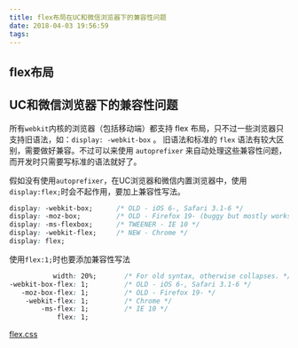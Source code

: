 ```yaml
---
title: flex布局在UC和微信浏览器下的兼容性问题
date: 2018-04-03 19:56:59
tags:
---
```


## flex布局

## UC和微信浏览器下的兼容性问题

所有`webkit`内核的浏览器（包括移动端）都支持 flex 布局，只不过一些浏览器只支持旧语法，如：`display: -webkit-box` 。
旧语法和标准的 `flex` 语法有较大区别，需要做好兼容。不过可以来使用 `autoprefixer` 来自动处理这些兼容性问题，而开发时只需要写标准的语法就好了。

假如没有使用`autoprefixer`，在UC浏览器和微信内置浏览器中，使用`display:flex;`时会不起作用，要加上兼容性写法。

```css
display: -webkit-box;      /* OLD - iOS 6-, Safari 3.1-6 */
display: -moz-box;         /* OLD - Firefox 19- (buggy but mostly works) */
display: -ms-flexbox;      /* TWEENER - IE 10 */
display: -webkit-flex;     /* NEW - Chrome */
display: flex;
```

使用`flex:1;`时也要添加兼容性写法
```css
           width: 20%;       /* For old syntax, otherwise collapses. */
-webkit-box-flex: 1;         /* OLD - iOS 6-, Safari 3.1-6 */
   -moz-box-flex: 1;         /* OLD - Firefox 19- */
    -webkit-flex: 1;         /* Chrome */
        -ms-flex: 1;         /* IE 10 */
            flex: 1;  
``` 

[flex.css](https://github.com/lzxb/flex.css)